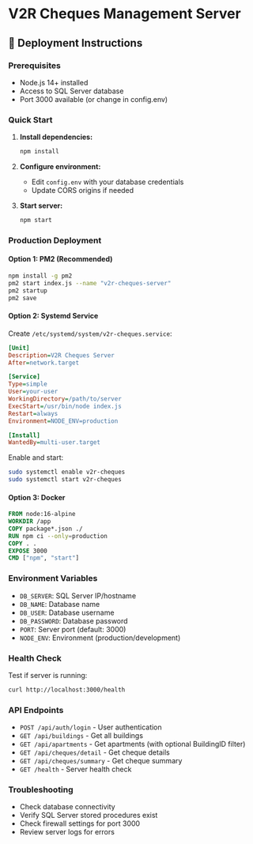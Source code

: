 # V2R Cheques Management Server

## 🚀 Deployment Instructions

### Prerequisites
- Node.js 14+ installed
- Access to SQL Server database
- Port 3000 available (or change in config.env)

### Quick Start
1. **Install dependencies:**
   ```bash
   npm install
   ```

2. **Configure environment:**
   - Edit `config.env` with your database credentials
   - Update CORS origins if needed

3. **Start server:**
   ```bash
   npm start
   ```

### Production Deployment

#### Option 1: PM2 (Recommended)
```bash
npm install -g pm2
pm2 start index.js --name "v2r-cheques-server"
pm2 startup
pm2 save
```

#### Option 2: Systemd Service
Create `/etc/systemd/system/v2r-cheques.service`:
```ini
[Unit]
Description=V2R Cheques Server
After=network.target

[Service]
Type=simple
User=your-user
WorkingDirectory=/path/to/server
ExecStart=/usr/bin/node index.js
Restart=always
Environment=NODE_ENV=production

[Install]
WantedBy=multi-user.target
```

Enable and start:
```bash
sudo systemctl enable v2r-cheques
sudo systemctl start v2r-cheques
```

#### Option 3: Docker
```dockerfile
FROM node:16-alpine
WORKDIR /app
COPY package*.json ./
RUN npm ci --only=production
COPY . .
EXPOSE 3000
CMD ["npm", "start"]
```

### Environment Variables
- `DB_SERVER`: SQL Server IP/hostname
- `DB_NAME`: Database name
- `DB_USER`: Database username
- `DB_PASSWORD`: Database password
- `PORT`: Server port (default: 3000)
- `NODE_ENV`: Environment (production/development)

### Health Check
Test if server is running:
```bash
curl http://localhost:3000/health
```

### API Endpoints
- `POST /api/auth/login` - User authentication
- `GET /api/buildings` - Get all buildings
- `GET /api/apartments` - Get apartments (with optional BuildingID filter)
- `GET /api/cheques/detail` - Get cheque details
- `GET /api/cheques/summary` - Get cheque summary
- `GET /health` - Server health check

### Troubleshooting
- Check database connectivity
- Verify SQL Server stored procedures exist
- Check firewall settings for port 3000
- Review server logs for errors
